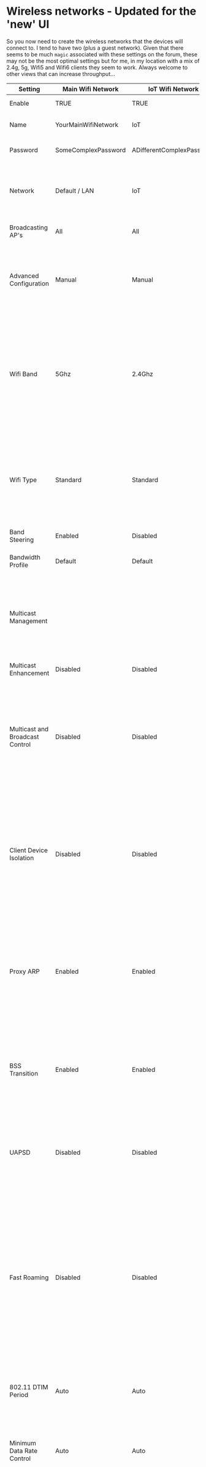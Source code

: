 # Wireless networks - Updated for the 'new' UI

So you now need to create the wireless networks that the devices will connect to. I tend to have two (plus a guest network). Given that there seems to be much `magic` associated with these settings on the forum, these may not be the most optimal settings but for me, in my location with a mix of 2.4g, 5g, Wifi5 and Wifi6 clients they seem to work. Always welcome to other views that can increase throughput...


| **Setting**                     | **Main Wifi Network** | **IoT Wifi Network**      | **Description**                                                                                                                                                                                                                                                                           |   |
|---------------------------------|-----------------------|---------------------------|-------------------------------------------------------------------------------------------------------------------------------------------------------------------------------------------------------------------------------------------------------------------------------------------|---|
| Enable                          | TRUE                  | TRUE                      | Simple on/off setting                                                                                                                                                                                                                                                                     |   |
| Name                            | YourMainWifiNetwork   | IoT                       | The name of the wifi network                                                                                                                                                                                                                                                              |   |
| Password                        | SomeComplexPassword   | ADifferentComplexPassword | The password used to connect                                                                                                                                                                                                                                                              |   |
| Network                         | Default / LAN         | IoT                       | Allows the wifi to be associated to a specific network which is what we want                                                                                                                                                                                                              |   |
| Broadcasting AP's               | All                   | All                       | You may want to limit the AP's that broadcast..                                                                                                                                                                                                                                           |   |
| Advanced Configuration          | Manual                | Manual                    | Allows manual configuration of options - generally better than auto as at least you know what is happening to your wifi!                                                                                                                                                                   |   |
| Wifi Band                       | 5Ghz                  | 2.4Ghz                    | I split mine so that all IoT devices (which normally have crappy radios) connect to 2.4Ghz and my main network uses the 5Ghz bands. Its a simple way of managing the RF channels for me, may not work for you..                                                                           |   |
| Wifi Type                       | Standard              | Standard                  | Option to have a 'Guest Hot spot' but I always tend to have my own semi-open wifi network rather than use the landing page and guest hot spot function. YMMV                                                                                                                                |   |
| Band Steering                   | Enabled               | Disabled                  | On by default for 5GHz                                                                                                                                                                                                                                                                    |   |
| Bandwidth Profile                | Default               | Default                   | Sets a bandwidth profile (limit) for this network                                                                                                                                                                                                                                         |   |
| Multicast Management            |                       |                           | As mentioned, I have a re-broadcast setup as the out of the box solution doesn't seem to work well for SONOS devices.                                                                                                                                                                     |   |
| Multicast Enhancement           | Disabled              | Disabled                  | Converts multicast to unicast                                                                                                                                                                                                                                                             |   |
| Multicast and Broadcast Control | Disabled              | Disabled                  | Only allow specific devices tp send broadcast traffic on WiFi network. Things like printers, AirPlay and Chromecast devices should be added to the list of exceptions                                                                                                                     |   |
| Client Device Isolation         | Disabled              | Disabled                  | Prevents wireless clients on the same AP from communicating with each other. This may inhibit the functionality of AirPlay, Chromecast, Sonos devices, Screen mirroring and wireless printers                                                                                             |   |
| Proxy ARP                       | Enabled               | Enabled                   | Reduces airtime usage by allowing APs to "proxy" common broadcast frames as unicast. This can improve latency but may cause connectivity issues in some networks                                                                                                                           |   |
| BSS Transition                  | Enabled               | Enabled                   | Improves client transition between AP's when the have a weak signal. Clients that do not support this feature may experience connectivity issues                                                                                                                                           |   |
| UAPSD                           | Disabled              | Disabled                  | Ensures more efficient power consumption for WiFi, VoIP and similar devices  IoT devices typically won't support this so leave it off                                                                                                                                                      |   |
| Fast Roaming                    | Disabled              | Disabled                  | You will experience connectivity issues with devices that do not support the 802.11r WiFi Standard  I've only got a couple of AP's so don't roam very often. I've seen reported that some Apple devices struggle with this when enabled so based on principle above I leave it turned off |   |
| 802.11 DTIM Period              | Auto                  | Auto                      | Misconfiguring this setting may result in client disconnections. We recommend setting this to "Auto"                                                                                                                                                                                       |   |
| Minimum Data Rate Control       | Auto                  | Auto                      | Clients incapable of meeting the minimum rates will experience network connectivity issues                                                                                                                                                                                                |   |
| Security Protocol               | WPA2                  | WPA3                      | This is the authentication protocol used when clients connect to your WifFi SSID.  Its the safest option (aka takes a bit longer to hack).                                                                                                                                                |   |
| PMF                             | Optional              | Disabled                  | Main wifi is optional to maximize compatibility, IoT really shouldn't need it..given that its pretty much an untrusted network                                                                                                                                                            |   |
| Group Rekey Interval            | Disabled              | Disabled                  | Sets how often connected device groups are assigned a new key.                                                                                                                                                                                                                           |   |
| Hide WIFi Name                  | Disabled              | Disabled                  | I hide my IoT network, not for security but to just stop people from accidentally connecting to it.                                                                                                                                                                                       |   |